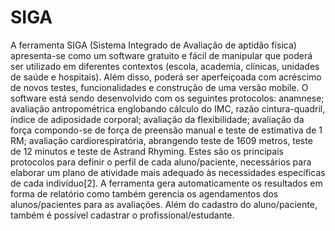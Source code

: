 # SIGA
A ferramenta SIGA (Sistema Integrado de Avaliação de aptidão física) apresenta-se como um software gratuito e fácil de manipular que poderá ser utilizado em diferentes contextos (escola, academia, clínicas, unidades de saúde e hospitais). Além disso, poderá ser aperfeiçoada com acréscimo de novos testes,  funcionalidades e construção de uma versão mobile.  O software está sendo desenvolvido com os seguintes protocolos: anamnese; avaliação antropométrica englobando cálculo do IMC, razão cintura-quadril, índice de adiposidade corporal; avaliação da flexibilidade; avaliação da força compondo-se de força de preensão manual e teste de estimativa de 1 RM; avaliação cardiorespiratória, abrangendo teste de 1609 metros, teste de 12 minutos e teste de Astrand Rhyming. Estes são os principais protocolos para definir o perfil de cada aluno/paciente, necessários para elaborar um plano de atividade mais adequado às necessidades específicas de cada indivíduo[2]. A ferramenta gera automaticamente os resultados em forma de relatório como também gerencia os agendamentos dos alunos/pacientes para as avaliações. Além do cadastro do aluno/paciente, também é possível cadastrar o profissional/estudante.
